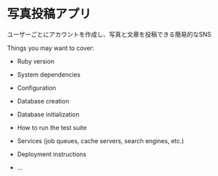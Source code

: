 # 写真投稿アプリ

ユーザーごとにアカウントを作成し、写真と文章を投稿できる簡易的なSNS

Things you may want to cover:

* Ruby version

* System dependencies

* Configuration

* Database creation

* Database initialization

* How to run the test suite

* Services (job queues, cache servers, search engines, etc.)

* Deployment instructions

* ...

